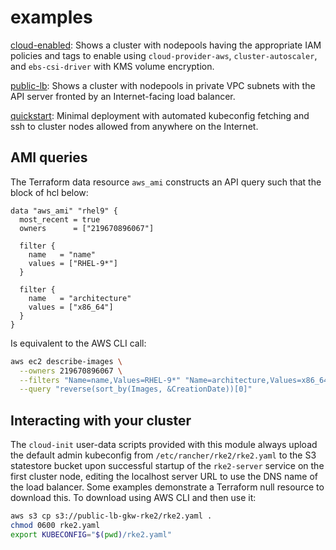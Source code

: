 # examples

[cloud-enabled](./cloud-enabled/): Shows a cluster with nodepools having the appropriate IAM policies and tags to enable using `cloud-provider-aws`, `cluster-autoscaler`, and `ebs-csi-driver` with KMS volume encryption.

[public-lb](./public-lb/): Shows a cluster with nodepools in private VPC subnets with the API server fronted by an Internet-facing load balancer.

[quickstart](./quickstart/): Minimal deployment with automated kubeconfig fetching and ssh to cluster nodes allowed from anywhere on the Internet.

## AMI queries

The Terraform data resource `aws_ami` constructs an API query such that the block of hcl below:

```hcl
data "aws_ami" "rhel9" {
  most_recent = true
  owners      = ["219670896067"]

  filter {
    name   = "name"
    values = ["RHEL-9*"]
  }

  filter {
    name   = "architecture"
    values = ["x86_64"]
  }
}
```

Is equivalent to the AWS CLI call:

```sh
aws ec2 describe-images \
  --owners 219670896067 \
  --filters "Name=name,Values=RHEL-9*" "Name=architecture,Values=x86_64" \
  --query "reverse(sort_by(Images, &CreationDate))[0]"
```

## Interacting with your cluster

The `cloud-init` user-data scripts provided with this module always upload the default admin kubeconfig from `/etc/rancher/rke2/rke2.yaml` to the S3 statestore bucket upon successful startup of the `rke2-server` service on the first cluster node, editing the localhost server URL to use the DNS name of the load balancer. Some examples demonstrate a Terraform null resource to download this. To download using AWS CLI and then use it:

```sh
aws s3 cp s3://public-lb-gkw-rke2/rke2.yaml .
chmod 0600 rke2.yaml
export KUBECONFIG="$(pwd)/rke2.yaml"
```
